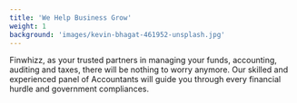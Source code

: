 ```yaml
---
title: 'We Help Business Grow'
weight: 1
background: 'images/kevin-bhagat-461952-unsplash.jpg'
---
```

Finwhizz, as your trusted partners in managing your funds, accounting, auditing and taxes, there will be nothing to worry anymore. Our skilled and experienced panel of Accountants will guide you through every financial hurdle and government compliances. 

